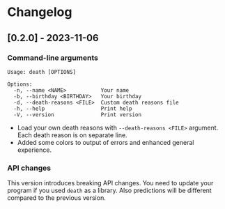 # Changelog

## [0.2.0] - 2023-11-06

### Command-line arguments

```
Usage: death [OPTIONS]

Options:
  -n, --name <NAME>           Your name
  -b, --birthday <BIRTHDAY>   Your birthday
  -d, --death-reasons <FILE>  Custom death reasons file
  -h, --help                  Print help
  -V, --version               Print version
```

- Load your own death reasons with `--death-reasons <FILE>` argument. Each
death reason is on separate line.
- Added some colors to output of errors and enhanced general experience.

### API changes

This version introduces breaking API changes. You need to update your program
if you used `death` as a library. Also predictions will be different compared
to the previous version.
